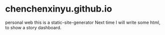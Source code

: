 # chenchenxinyu.github.io
personal web
this is a static-site-generator
Next time I will write some html, to show a story dashboard.
